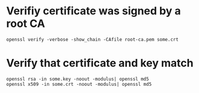 # Verifiy certificate was signed by a root CA
```
openssl verify -verbose -show_chain -CAfile root-ca.pem some.crt
```

# Verify that certificate and key match
```
openssl rsa -in some.key -noout -modulus| openssl md5
openssl x509 -in some.crt -noout -modulus| openssl md5
```